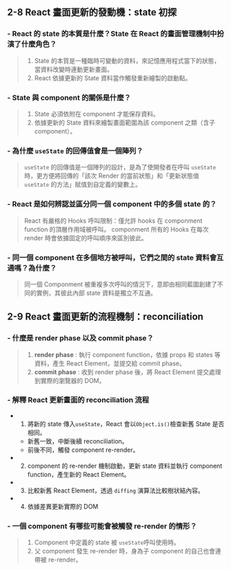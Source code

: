 ## 2-8 React 畫面更新的發動機：state 初探

### - React 的 state 的本質是什麼？State 在 React 的畫面管理機制中扮演了什麼角色？

> 1. State 的本質是一種臨時可變動的資料，來記憶應用程式當下的狀態，當資料改變時連動更新畫面。
> 2. React 依據更新的 State 資料當作觸發重新繪製的啟動點。

### - State 與 component 的關係是什麼？

> 1. State 必須依附在 component 才能保存資料。
> 2. 依據更新的 State 資料來繪製畫面範圍為該 component 之類（含子 component）。

### - 為什麼 `useState` 的回傳值會是一個陣列？

> `useState` 的回傳值是一個陣列的設計，是為了使開發者在呼叫 `useState` 時，更方便將回傳的「該次 Render 的當前狀態」和「更新狀態值 `useState` 的方法」賦值到自定義的變數上。

### - React 是如何辨認並區分同一個 component 中的多個 state 的？

> React 有嚴格的 Hooks 呼叫限制：僅允許 hooks 在 componment function 的頂層作用域被呼叫。
> componment 所有的 Hooks 在每次 render 時會依據固定的呼叫順序來區別彼此。

### - 同一個 component 在多個地方被呼叫，它們之間的 state 資料會互通嗎？為什麼？

> 同一個 Componment 被重複多次呼叫的情況下，意即由相同藍圖創建了不同的實例，其彼此內部 state 資料是獨立不互通。

## 2-9 React 畫面更新的流程機制：reconciliation

### - 什麼是 render phase 以及 commit phase？

> 1. **render phase** : 執行 component function，依據 props 和 states 等資料，產生 React Element，並提交給 commit phase。
> 2. **commit phase** : 收到 render phase 後，將 React Element 提交處理到實際的瀏覽器的 DOM。

### - 解釋 React 更新畫面的 reconciliation 流程

- 1.  將新的 state 傳入`useState`，React 會以`Object.is()`檢查新舊 State 是否相同。

  - 新舊一致，中斷後續 reconciliation。
  - 前後不同，觸發 component re-render。

- 2.  component 的 re-render 機制啟動，更新 state 資料並執行 component function，產生新的 React Element。
- 3.  比較新舊 React Element，透過 `diffing` 演算法比較樹狀結內容。
- 4.  依據差異更新實際的 DOM

### - 一個 component 有哪些可能會被觸發 re-render 的情形？

> 1. Component 中定義的 state 被 `useState`呼叫使用時。
> 2. 父 component 發生 re-render 時，身為子 component 的自己也會連帶被 re-render。
